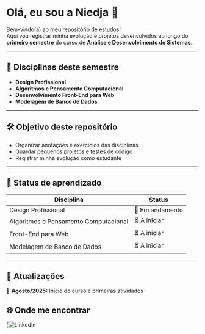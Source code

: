 # Olá, eu sou a Niedja 👋

Bem-vindo(a) ao meu repositório de estudos!  
Aqui vou registrar minha evolução e projetos desenvolvidos ao longo do **primeiro semestre** do curso de **Análise e Desenvolvimento de Sistemas**.

---

## 🎯 Disciplinas deste semestre
- **Design Profissional**
- **Algoritmos e Pensamento Computacional**
- **Desenvolvimento Front-End para Web**
- **Modelagem de Banco de Dados**

---

## 🛠️ Objetivo deste repositório
- Organizar anotações e exercícios das disciplinas
- Guardar pequenos projetos e testes de código
- Registrar minha evolução como estudante

---

## 📅 Status de aprendizado
| Disciplina | Status |
|------------|--------|
| Design Profissional | 🔄 Em andamento |
| Algoritmos e Pensamento Computacional | ⏳ A iniciar |
| Front-End para Web | ⏳ A iniciar |
| Modelagem de Banco de Dados | ⏳ A iniciar |

---

## 📌 Atualizações
📅 **Agosto/2025:** Início do curso e primeiras atividades 
## 🌐 Onde me encontrar
[![LinkedIn](www.linkedin.com/in/niedja-fernandes-332094237)
